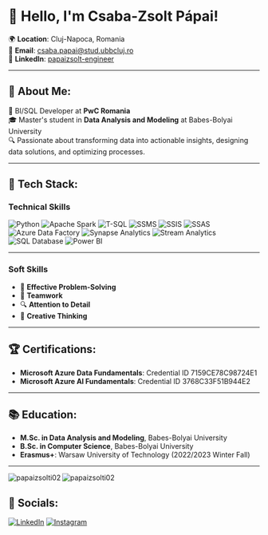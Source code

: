 # 👋 Hello, I'm Csaba-Zsolt Pápai!

🌍 **Location**: Cluj-Napoca, Romania  
📧 **Email**: [csaba.papai@stud.ubbcluj.ro](mailto:csaba.papai@stud.ubbcluj.ro)  
🔗 **LinkedIn**: [papaizsolt-engineer](https://linkedin.com/in/papaizsolt-engineer/)

---

## 🚀 About Me:
🎯 BI/SQL Developer at **PwC Romania**  
🎓 Master's student in **Data Analysis and Modeling** at Babes-Bolyai University  
🔍 Passionate about transforming data into actionable insights, designing data solutions, and optimizing processes.

---

## 💼 Tech Stack:
### **Technical Skills**
![Python](https://img.shields.io/badge/-Python-3776AB?logo=python&logoColor=white&style=flat-square)
![Apache Spark](https://img.shields.io/badge/-Apache%20Spark-E25A1C?logo=apachespark&logoColor=white&style=flat-square)
![T-SQL](https://img.shields.io/badge/-T--SQL-CC2927?logo=microsoftsqlserver&logoColor=white&style=flat-square)
![SSMS](https://img.shields.io/badge/-SSMS-CC2927?logo=microsoftsqlserver&logoColor=white&style=flat-square)
![SSIS](https://img.shields.io/badge/-SSIS-CC2927?logo=microsoftsqlserver&logoColor=white&style=flat-square)
![SSAS](https://img.shields.io/badge/-SSAS-CC2927?logo=microsoftsqlserver&logoColor=white&style=flat-square)
![Azure Data Factory](https://img.shields.io/badge/-Azure%20Data%20Factory-0078D4?logo=microsoftazure&logoColor=white&style=flat-square)
![Synapse Analytics](https://img.shields.io/badge/-Azure%20Synapse%20Analytics-0078D4?logo=microsoftazure&logoColor=white&style=flat-square)
![Stream Analytics](https://img.shields.io/badge/-Azure%20Stream%20Analytics-0078D4?logo=microsoftazure&logoColor=white&style=flat-square)
![SQL Database](https://img.shields.io/badge/-Azure%20SQL%20Database-0078D4?logo=microsoftazure&logoColor=white&style=flat-square)
![Power BI](https://img.shields.io/badge/-Power%20BI-F2C811?logo=powerbi&logoColor=white&style=flat-square)

---

### **Soft Skills**
- 🌟 **Effective Problem-Solving**  
- 🤝 **Teamwork**  
- 🔍 **Attention to Detail**  
- 🎨 **Creative Thinking**

---

## 🏆 Certifications:
- **Microsoft Azure Data Fundamentals**: Credential ID 7159CE78C98724E1  
- **Microsoft Azure AI Fundamentals**: Credential ID 3768C33F51B944E2  

---

## 📚 Education:
- **M.Sc. in Data Analysis and Modeling**, Babes-Bolyai University  
- **B.Sc. in Computer Science**, Babes-Bolyai University  
- **Erasmus+**: Warsaw University of Technology (2022/2023 Winter Fall)

---

<p><img align="left" src="https://github-readme-stats.vercel.app/api/top-langs?username=papaizsolti02&show_icons=true&locale=en&layout=compact" alt="papaizsolti02" /></p>

<p><img align="center" src="https://github-readme-streak-stats.herokuapp.com/?user=papaizsolti02&" alt="papaizsolti02" /></p>

## 🔗 Socials:
[![LinkedIn](https://img.shields.io/badge/-LinkedIn-0077B5?logo=linkedin&logoColor=white&style=flat-square)](https://linkedin.com/in/papaizsolt-engineer/)
[![Instagram](https://img.shields.io/badge/-Instagram-E4405F?logo=instagram&logoColor=white&style=flat-square)](https://instagram.com/p.zsolti24)

